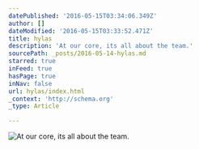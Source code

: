 ```yaml
---
datePublished: '2016-05-15T03:34:06.349Z'
author: []
dateModified: '2016-05-15T03:33:52.471Z'
title: hylas
description: 'At our core, its all about the team.'
sourcePath: _posts/2016-05-14-hylas.md
starred: true
inFeed: true
hasPage: true
inNav: false
url: hylas/index.html
_context: 'http://schema.org'
_type: Article

---
```

![At our core, its all about the team.](https://the-grid-user-content.s3-us-west-2.amazonaws.com/a9a5a907-f8b6-4e96-82d2-c91367369639.jpg)